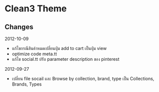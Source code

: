 Clean3 Theme
===========

Changes
-------------
2012-10-09
- แก้ไขกรณีสินค้าหมดเปลี่ยนปุ่ม add to cart เป็นปุ่ม view
- optimize code meta.tt
- แก้ไข social.tt ปรับ parameter description ของ pinterest

2012-09-27
- เปลี่ยน file socail และ  Browse by collection, brand, type เป็น Collections, Brands, Types